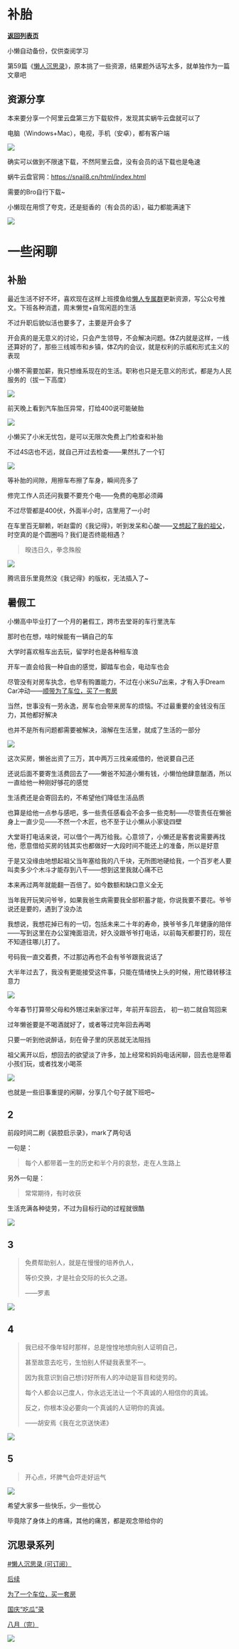 # 补胎

[**返回列表页**](/gzh/懒人搜索)

小懒自动备份，仅供查阅学习

第59篇《[懒人沉思录](https://mp.weixin.qq.com/mp/appmsgalbum?__biz=MzkwNjE5NDYzOQ==&action=getalbum&album_id=3184635951063531523#wechat_redirect)》，原本挑了一些资源，结果题外话写太多，就单独作为一篇文章吧

## 资源分享

本来要分享一个阿里云盘第三方下载软件，发现其实蜗牛云盘就可以了

电脑（Windows+Mac），电视，手机（安卓），都有客户端

![](https://mmbiz.qpic.cn/sz_mmbiz_png/BXJXNRRKQNJmKW36uS35wtcDjKFCOiafOibvAvBQOKYic7wSpZnkLCZJ8ZvXZMcVKNayUmrUsmCMN3c8EOkwgicHBQ/640?wx_fmt=png&from;=appmsg)

确实可以做到不限速下载，不然阿里云盘，没有会员的话下载也是龟速

蜗牛云盘官网：https://snail8.cn/html/index.html

需要的Bro自行下载~

小懒现在用惯了夸克，还是挺香的（有会员的话），磁力都能满速下

![](https://mmbiz.qpic.cn/sz_mmbiz_png/BXJXNRRKQNJmKW36uS35wtcDjKFCOiafOqUxL4RmPbPQNA7n1YMfs2rtHhYXEa9ypQGOv4bWr0BBRQxG91oHyBA/640?wx_fmt=png&from;=appmsg)

# 一些闲聊

## 补胎

最近生活不好不坏，喜欢现在这样上班摸鱼给[懒人专属群](https://mp.weixin.qq.com/s?__biz=MzkwNjE5NDYzOQ==&mid=2247493087&idx=1&sn=e147d983c4441e296ee9b0ae0cdf5716&scene=21#wechat_redirect)更新资源，写公众号推文。下班各种消遣，周末懒觉+自驾闲逛的生活

不过升职后貌似活也要多了，主要是开会多了

开会真的是无意义的讨论，只会产生领导，不会解决问题。体Z内就是这样，一线还算好的了，那些三线城市和乡镇，体Z内的会议，就是权利的示威和形式主义的表现

小懒不需要加薪，我只想维系现在的生活。职称也只是无意义的形式，都是为人民服务的（拔一下高度）

![](https://mmbiz.qpic.cn/sz_mmbiz_jpg/BXJXNRRKQNJmKW36uS35wtcDjKFCOiafOYRibr6BqJia9bwprflCSU4NU4icNZYIsvXoJOUCR0OibPicbr9FIZB8klvA/640?wx_fmt=jpeg&from;=appmsg)

前天晚上看到汽车胎压异常，打给400说可能破胎

![](https://mmbiz.qpic.cn/sz_mmbiz_jpg/BXJXNRRKQNJmKW36uS35wtcDjKFCOiafOWWx0ibEv2rZ9r2a39QVw50M1fLkDW3GBMibosdz1obOfroSdAMQ2ETiaQ/640?wx_fmt=jpeg&from;=appmsg)

小懒买了小米无忧包，是可以无限次免费上门检查和补胎

不过4S店也不远，就自己开过去检查——果然扎了一个钉

![](https://mmbiz.qpic.cn/sz_mmbiz_jpg/BXJXNRRKQNJmKW36uS35wtcDjKFCOiafOBBWfYhbjyL0G5Xvg6Cp5k2GTurdUFNmGoHZoR57D0wGz4oJHTibWkFg/640?wx_fmt=jpeg&from;=appmsg)

等补胎的间隙，用擦车布擦了车身，瞬间亮多了

修完工作人员还问我要不要充个电——免费的电那必须薅

不过尽管都是400伏，外面半小时，店里用了一小时

在车里百无聊赖，听赵雷的《我记得》，听到发呆和心酸——[又想起了我的祖父](https://mp.weixin.qq.com/s?__biz=MzkwNjE5NDYzOQ==&mid=2247492778&idx=1&sn=3c94476da9442f2fd27ea393150ba621&chksm=c0ee9f0af799161ce598cb9955b58080df5f48c665d919c0111bef5e29948d3ca27f7157df55&scene=21&cur_album_id=3184635951063531523#wechat_redirect)，时空真的是个圆圈吗？我们是否终能相遇？

> 暌违日久，拳念殊殷

![](https://mmbiz.qpic.cn/sz_mmbiz_png/BXJXNRRKQNJmKW36uS35wtcDjKFCOiafOTg6iau63oGxPcekFNJVnMkib4fT5dxoHnSMTgtLJibc62dAXGIS01qI0g/640?wx_fmt=png&from;=appmsg)

腾讯音乐里竟然没《我记得》的版权，无法插入了~  

## 暑假工

小懒高中毕业打了一个月的暑假工，跨市去堂哥的车行里洗车

那时也在想，啥时候能有一辆自己的车

大学时喜欢租车出去玩，留学时也是各种租车浪

开车一直会给我一种自由的感觉，脚踏车也会，电动车也会

尽管没有对房车执念，也早有购置能力，不过在小米Su7出来，才有入手Dream
Car冲动——[顺带为了车位，买了一套房](https://mp.weixin.qq.com/s?__biz=MzkwNjE5NDYzOQ==&mid=2247493870&idx=1&sn=d2aee90a39f6b2c71ac0989a2e0877d1&token=536632436&lang=zh_CN&scene=21#wechat_redirect)

当然，世事没有一劳永逸，房车也会带来房车的烦恼。不过最重要的金钱没有压力，其他都好解决

也并不是所有问题都需要被解决，溶解在生活里，就成了生活的一部分

![](https://mmbiz.qpic.cn/mmbiz_jpg/Ia6gU9JNtkoBbBEGJbibibdJ55XVurf9kkwmRfLp1rr3V4dsE37cLJwGibRUj1y6PjukiadOTza21BwbfnAc1D0eJg/640?wx_fmt=other&from;=appmsg&tp;=webp&wxfrom;=5&wx;_lazy=1&wx;_co=1)

这次买房，懒爸出资了三万，其中两万三找亲戚借的，他说要自己还

还说后面不要寄生活费回去了——懒爸不知道小懒有钱，小懒怕他肆意酗酒，所以一直给他一种刚好够花的感觉

生活费还是会寄回去的，不希望他们降低生活品质

也算是给他一点参与感吧，多一些责任感看会不会多一些克制——尽管责任在懒爸身上一直少见——不然一个木匠，也不至于让小懒从小家徒四壁

大堂哥打电话来说，可以借个一两万给我。心意领了，小懒还是客套说需要再找他，愿意借给买房的钱其实也都做好一大段时间不能还上的准备，所以是好意

于是又没缘由地想起祖父当年塞给我的八千块，无所图地硬给我，一个百岁老人要叫卖多少个木斗才能存到八千——想到这里我就心痛不已

本来再过两年就能翻一百倍了。如今数额和缺口意义全无

当年我开玩笑问爷爷，如果我爸生病需要我全部积蓄才能，你说我要不要花。爷爷说还是要的，遇到了没办法

我想说，我想花掉已有的一切，包括未来二十年的寿命，换爷爷多几年健康的陪伴——写到这里在办公室掩面泪流，好久没跟爷爷打电话，以前每天都要打的，现在不知道往哪儿打了。

号码我一直交着费，不过那边再也不会有爷爷跟我说话了  

大半年过去了，我没有更能接受这件事，只能在情绪快上头的时候，用忙碌转移注意力

![](https://mmbiz.qpic.cn/sz_mmbiz_jpg/BXJXNRRKQNJmKW36uS35wtcDjKFCOiafOCoP0uo4kQpeAmMfxWJlpI20F1TlXlIiaq3y2hdTDpjd9FeTOuic94syg/640?wx_fmt=jpeg&from;=appmsg)

今年春节打算带父母和外甥过来新家过年，年前开车回去， 初一初二就自驾回来

过年懒爸要是不喝酒就好了，或者等过完年回去再喝

只要一听到他说醉话，刻在骨子里的厌恶就无法阻挡

祖父离开以后，想回去的欲望淡了许多，加上经常和妈妈电话闲聊，回去也是带着小孩们玩，或者找发小喝茶

![](https://mmbiz.qpic.cn/sz_mmbiz_jpg/BXJXNRRKQNJmKW36uS35wtcDjKFCOiafObVgNoTcggBFfKEaURsnMHdPO701ItGnzkR0o1kRsJUbSWECcIoKfRg/640?wx_fmt=jpeg&from;=appmsg)

也就是一些旧事重提的闲聊，分享几个句子就下班吧~

## 2

前段时间二刷《装腔启示录》，mark了两句话

一句是：

> 每个人都带着一生的历史和半个月的哀愁，走在人生路上

另外一句是：

> 常常期待，有时收获

生活充满各种徒劳，不过为目标行动的过程就很酷

![](https://mmbiz.qpic.cn/sz_mmbiz_png/BXJXNRRKQNJmKW36uS35wtcDjKFCOiafOwVmicic223nPicCghz3FjKta2Ga4DJic1oNZBxmubnW0JhqZJiaD16icRwgQ/640?wx_fmt=png&from;=appmsg)

## 3

> 免费帮助别人，就是在慢慢的培养仇人，
>
> 等价交换，才是社会交际的长久之道。
>
> ——罗素

![](https://mmbiz.qpic.cn/sz_mmbiz_png/BXJXNRRKQNJmKW36uS35wtcDjKFCOiafOk2oeM5K3T2tgmicrHa9SliaHgAEBuf7OoOjhwvOe8SjVWD44p9p67NoA/640?wx_fmt=png&from;=appmsg)

## 4

> 我已经不像年轻时那样，总是惶惶地想向别人证明自己，
>
> 甚至故意去吃亏，生怕别人怀疑我表里不一。
>
> 因为我意识到自己想讨好所有人的冲动是盲目和徒劳的。
>
> 每个人都会以己度人，你永远无法让一个不真诚的人相信你的真诚。
>
> 反之，你根本没必要向一个真诚的人证明你的真诚。
>
> ——胡安焉《我在北京送快递》

![](https://mmbiz.qpic.cn/sz_mmbiz_png/BXJXNRRKQNJmKW36uS35wtcDjKFCOiafOGQlk3Sumibia0Budus9icGus4Z0o6UeRCftSia9tmDhoIRY8mOJsq6icpbw/640?wx_fmt=png&from;=appmsg)

## 5

> 开心点，坏脾气会吓走好运气

![](https://mmbiz.qpic.cn/sz_mmbiz_png/BXJXNRRKQNJmKW36uS35wtcDjKFCOiafOOC9SxawWQkeyv8oRlF6xib923ytRrxwoFWuYSq8v3xVO2Ob0zwMGZuQ/640?wx_fmt=png&from;=appmsg)

希望大家多一些快乐，少一些忧心

毕竟除了身体上的疼痛，其他的痛苦，都是观念带给你的

## 沉思录系列

[#懒人沉思录
(可订阅）](https://mp.weixin.qq.com/mp/appmsgalbum?__biz=MzkwNjE5NDYzOQ==&action=getalbum&album_id=3184635951063531523&scene=173&subscene=&sessionid=svr_bec60699185&enterid=1721545864&from_msgid=2247491290&from_itemidx=1&count=3&nolastread=1&scene=21#wechat_redirect)

[后续](https://mp.weixin.qq.com/s?__biz=MzkwNjE5NDYzOQ==&mid=2247493870&idx=1&sn=d2aee90a39f6b2c71ac0989a2e0877d1&token=536632436&lang=zh_CN&scene=21#wechat_redirect)

[为了一个车位，买一套房](https://mp.weixin.qq.com/s?__biz=MzkwNjE5NDYzOQ==&mid=2247493560&idx=1&sn=4e576ff9155acdac5f3af04991f318e9&chksm=c0ee9c18f799150e612660d21bbee18ae50ad85a347f9b9dc9455ff974022ca72b35174975b4&scene=21&cur_album_id=3184635951063531523#wechat_redirect)

[国庆“吃瓜”录](https://mp.weixin.qq.com/s?__biz=MzkwNjE5NDYzOQ==&mid=2247493399&idx=1&sn=92ce85ac7ce85ac1c262b8b9ae8eec1a&chksm=c0ee9cb7f79915a127fa99a2df4ecdb0593ce2e94649e5eeadd9d415c02e7046185ffddb25a0&scene=21&cur_album_id=3184635951063531523#wechat_redirect)

[八月（完）](https://mp.weixin.qq.com/s?__biz=MzkwNjE5NDYzOQ==&mid=2247492778&idx=1&sn=3c94476da9442f2fd27ea393150ba621&chksm=c0ee9f0af799161ce598cb9955b58080df5f48c665d919c0111bef5e29948d3ca27f7157df55&token=359027749&lang=zh_CN&scene=21#wechat_redirect)

![](https://mmbiz.qpic.cn/sz_mmbiz_gif/BXJXNRRKQNJ6YdLcSex3A3fRP26rl1cS3HO7V1sQUXcdiakzhwpgs1FicmG6XVSr6w6VRhSpuiagjCk1UcMxSbSdg/640?wx_fmt=gif&from;=appmsg)

